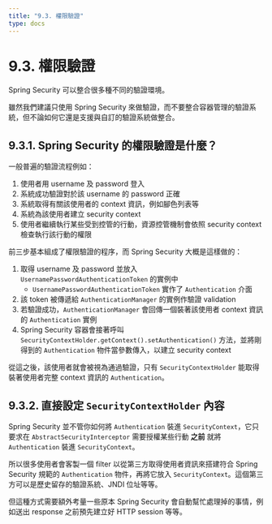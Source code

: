 ```yaml
---
title: "9.3. 權限驗證"
type: docs
---
```


# 9.3. 權限驗證

Spring Security 可以整合很多種不同的驗證環境。

雖然我們建議只使用 Spring Security 來做驗證，而不要整合容器管理的驗證系統，但不論如何它還是支援與自訂的驗證系統做整合。

## 9.3.1. Spring Security 的權限驗證是什麼？

一般普遍的驗證流程例如：

1. 使用者用 username 及 password 登入
2. 系統成功驗證對於該 username 的 password 正確
3. 系統取得有關該使用者的 context 資訊，例如腳色列表等
4. 系統為該使用者建立 security context
5. 使用者繼續執行某些受到控管的行動，資源控管機制會依照 security context 檢查執行該行動的權限

前三步基本組成了權限驗證的程序，而 Spring Security 大概是這樣做的：

1. 取得 username 及 password 並放入 `UsernamePasswordAuthenticationToken` 的實例中
    - `UsernamePasswordAuthenticationToken` 實作了 `Authentication` 介面
2. 該 token 被傳遞給 `AuthenticationManager` 的實例作驗證 validation
3. 若驗證成功，`AuthenticationManager` 會回傳一個裝著該使用者 context 資訊的 `Authentication` 實例
4. Spring Security 容器會接著呼叫 `SecurityContextHolder.getContext().setAuthentication()` 方法，並將剛得到的 `Authentication` 物件當參數傳入，以建立 security context

從這之後，該使用者就會被視為通過驗證，只有 `SecurityContextHolder` 能取得裝著使用者完整 context 資訊的 `Authentication`。

## 9.3.2. 直接設定 `SecurityContextHolder` 內容

Spring Security 並不管你如何將 `Authentication` 裝進 `SecurityContext`，它只要求在 `AbstractSecurityInterceptor` 需要授權某些行動 **之前** 就將 `Authentication` 裝進 `SecurityContext`。

所以很多使用者會客製一個 filter 以從第三方取得使用者資訊來搭建符合 Spring Security 規範的 `Authentication` 物件，再將它放入 `SecurityContext`。這個第三方可以是歷史留存的驗證系統、JNDI 位址等等。

但這種方式需要額外考量一些原本 Spring Security 會自動幫忙處理掉的事情，例如送出 response 之前預先建立好 HTTP session 等等。